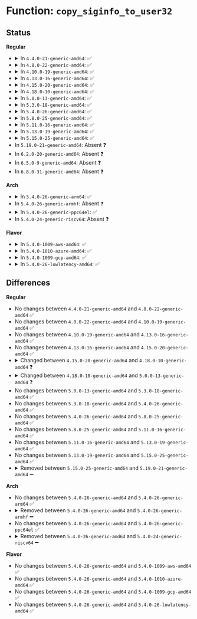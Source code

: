 # Function: <code>copy_siginfo_to_user32</code>

## Status
<b>Regular</b>
<ul>
<li>
<details>
<summary>In <code>4.4.0-21-generic-amd64</code>: ✅</summary>

```c
int copy_siginfo_to_user32(compat_siginfo_t * to, const siginfo_t * from)
```

```json
{
  "name": "copy_siginfo_to_user32",
  "collision_type": "Unique Global",
  "inline_type": "No",
  "funcs": [
    {
      "addr": 18446744071579037296,
      "name": "copy_siginfo_to_user32",
      "external": true,
      "loc": "arch/x86/kernel/signal_compat.c:4",
      "file": "arch/x86/kernel/signal_compat.c",
      "inline": "seen, unknown",
      "caller_inline": [],
      "caller_func": [
        "arch/x86/kernel/signal.c:do_signal",
        "arch/x86/ia32/ia32_signal.c:ia32_setup_rt_frame",
        "kernel/ptrace.c:ptrace_peek_siginfo",
        "kernel/ptrace.c:compat_ptrace_request",
        "kernel/compat.c:C_SYSC_rt_sigtimedwait",
        "kernel/compat.c:C_SYSC_waitid"
      ]
    }
  ],
  "symbols": [
    {
      "addr": 18446744071579037296,
      "name": "copy_siginfo_to_user32",
      "section": ".text",
      "bind": "STB_GLOBAL",
      "size": 250
    }
  ]
}
```
</details>
</li>
<li>
<details>
<summary>In <code>4.8.0-22-generic-amd64</code>: ✅</summary>

```c
int copy_siginfo_to_user32(compat_siginfo_t * to, const siginfo_t * from)
```

```json
{
  "name": "copy_siginfo_to_user32",
  "collision_type": "Unique Global",
  "inline_type": "No",
  "funcs": [
    {
      "addr": 18446744071579033280,
      "name": "copy_siginfo_to_user32",
      "external": true,
      "loc": "arch/x86/kernel/signal_compat.c:95",
      "file": "arch/x86/kernel/signal_compat.c",
      "inline": "seen, unknown",
      "caller_inline": [],
      "caller_func": [
        "arch/x86/kernel/signal.c:do_signal",
        "arch/x86/ia32/ia32_signal.c:ia32_setup_rt_frame",
        "kernel/ptrace.c:compat_ptrace_request",
        "kernel/ptrace.c:ptrace_peek_siginfo",
        "kernel/compat.c:C_SYSC_rt_sigtimedwait",
        "kernel/compat.c:C_SYSC_waitid"
      ]
    }
  ],
  "symbols": [
    {
      "addr": 18446744071579033280,
      "name": "copy_siginfo_to_user32",
      "section": ".text",
      "bind": "STB_GLOBAL",
      "size": 355
    }
  ]
}
```
</details>
</li>
<li>
<details>
<summary>In <code>4.10.0-19-generic-amd64</code>: ✅</summary>

```c
int copy_siginfo_to_user32(compat_siginfo_t * to, const siginfo_t * from)
```

```json
{
  "name": "copy_siginfo_to_user32",
  "collision_type": "Unique Global",
  "inline_type": "No",
  "funcs": [
    {
      "addr": 18446744071579033328,
      "name": "copy_siginfo_to_user32",
      "external": true,
      "loc": "arch/x86/kernel/signal_compat.c:203",
      "file": "arch/x86/kernel/signal_compat.c",
      "inline": "seen, unknown",
      "caller_inline": [],
      "caller_func": [
        "kernel/ptrace.c:compat_ptrace_request",
        "kernel/ptrace.c:ptrace_peek_siginfo",
        "kernel/compat.c:C_SYSC_rt_sigtimedwait",
        "kernel/compat.c:C_SYSC_waitid"
      ]
    }
  ],
  "symbols": [
    {
      "addr": 18446744071579033328,
      "name": "copy_siginfo_to_user32",
      "section": ".text",
      "bind": "STB_GLOBAL",
      "size": 43
    }
  ]
}
```
</details>
</li>
<li>
<details>
<summary>In <code>4.13.0-16-generic-amd64</code>: ✅</summary>

```c
int copy_siginfo_to_user32(compat_siginfo_t * to, const siginfo_t * from)
```

```json
{
  "name": "copy_siginfo_to_user32",
  "collision_type": "Unique Global",
  "inline_type": "No",
  "funcs": [
    {
      "addr": 18446744071579025760,
      "name": "copy_siginfo_to_user32",
      "external": true,
      "loc": "arch/x86/kernel/signal_compat.c:203",
      "file": "arch/x86/kernel/signal_compat.c",
      "inline": "seen, unknown",
      "caller_inline": [],
      "caller_func": [
        "kernel/ptrace.c:compat_ptrace_request",
        "kernel/ptrace.c:ptrace_peek_siginfo",
        "kernel/signal.c:C_SYSC_rt_sigtimedwait"
      ]
    }
  ],
  "symbols": [
    {
      "addr": 18446744071579025760,
      "name": "copy_siginfo_to_user32",
      "section": ".text",
      "bind": "STB_GLOBAL",
      "size": 43
    }
  ]
}
```
</details>
</li>
<li>
<details>
<summary>In <code>4.15.0-20-generic-amd64</code>: ✅</summary>

```c
int copy_siginfo_to_user32(compat_siginfo_t * to, const siginfo_t * from)
```

```json
{
  "name": "copy_siginfo_to_user32",
  "collision_type": "Unique Global",
  "inline_type": "No",
  "funcs": [
    {
      "addr": 18446744071579029200,
      "name": "copy_siginfo_to_user32",
      "external": true,
      "loc": "arch/x86/kernel/signal_compat.c:201",
      "file": "arch/x86/kernel/signal_compat.c",
      "inline": "seen, unknown",
      "caller_inline": [],
      "caller_func": [
        "kernel/ptrace.c:compat_ptrace_request",
        "kernel/ptrace.c:ptrace_peek_siginfo",
        "kernel/signal.c:C_SYSC_rt_sigtimedwait"
      ]
    }
  ],
  "symbols": [
    {
      "addr": 18446744071579029200,
      "name": "copy_siginfo_to_user32",
      "section": ".text",
      "bind": "STB_GLOBAL",
      "size": 43
    }
  ]
}
```
</details>
</li>
<li>
<details>
<summary>In <code>4.18.0-10-generic-amd64</code>: ✅</summary>

```c
int copy_siginfo_to_user32(struct compat_siginfo * to, const struct siginfo * from)
```

```json
{
  "name": "copy_siginfo_to_user32",
  "collision_type": "Unique Global",
  "inline_type": "No",
  "funcs": [
    {
      "addr": 18446744071579508160,
      "name": "copy_siginfo_to_user32",
      "external": true,
      "loc": "kernel/signal.c:2860",
      "file": "kernel/signal.c",
      "inline": "seen, unknown",
      "caller_inline": [],
      "caller_func": [
        "kernel/ptrace.c:compat_ptrace_request",
        "kernel/ptrace.c:ptrace_peek_siginfo",
        "kernel/signal.c:__do_compat_sys_rt_sigtimedwait"
      ]
    }
  ],
  "symbols": [
    {
      "addr": 18446744071579508160,
      "name": "copy_siginfo_to_user32",
      "section": ".text",
      "bind": "STB_GLOBAL",
      "size": 43
    }
  ]
}
```
</details>
</li>
<li>
<details>
<summary>In <code>5.0.0-13-generic-amd64</code>: ✅</summary>

```c
int copy_siginfo_to_user32(struct compat_siginfo * to, const struct kernel_siginfo * from)
```

```json
{
  "name": "copy_siginfo_to_user32",
  "collision_type": "Unique Global",
  "inline_type": "No",
  "funcs": [
    {
      "addr": 18446744071579544064,
      "name": "copy_siginfo_to_user32",
      "external": true,
      "loc": "kernel/signal.c:3104",
      "file": "kernel/signal.c",
      "inline": "seen, unknown",
      "caller_inline": [],
      "caller_func": [
        "kernel/ptrace.c:compat_ptrace_request",
        "kernel/ptrace.c:ptrace_peek_siginfo",
        "kernel/signal.c:__x32_compat_sys_rt_sigtimedwait",
        "kernel/signal.c:__ia32_compat_sys_rt_sigtimedwait",
        "kernel/signal.c:__x32_compat_sys_rt_sigtimedwait_time64",
        "kernel/signal.c:__ia32_compat_sys_rt_sigtimedwait_time64"
      ]
    }
  ],
  "symbols": [
    {
      "addr": 18446744071579544064,
      "name": "copy_siginfo_to_user32",
      "section": ".text",
      "bind": "STB_GLOBAL",
      "size": 43
    }
  ]
}
```
</details>
</li>
<li>
<details>
<summary>In <code>5.3.0-18-generic-amd64</code>: ✅</summary>

```c
int copy_siginfo_to_user32(struct compat_siginfo * to, const struct kernel_siginfo * from)
```

```json
{
  "name": "copy_siginfo_to_user32",
  "collision_type": "Unique Global",
  "inline_type": "No",
  "funcs": [
    {
      "addr": 18446744071579564688,
      "name": "copy_siginfo_to_user32",
      "external": true,
      "loc": "kernel/signal.c:3233",
      "file": "kernel/signal.c",
      "inline": "seen, unknown",
      "caller_inline": [],
      "caller_func": [
        "kernel/ptrace.c:compat_ptrace_request",
        "kernel/ptrace.c:ptrace_peek_siginfo",
        "kernel/signal.c:__x32_compat_sys_rt_sigtimedwait_time32",
        "kernel/signal.c:__ia32_compat_sys_rt_sigtimedwait_time32",
        "kernel/signal.c:__x32_compat_sys_rt_sigtimedwait_time64",
        "kernel/signal.c:__ia32_compat_sys_rt_sigtimedwait_time64"
      ]
    }
  ],
  "symbols": [
    {
      "addr": 18446744071579564688,
      "name": "copy_siginfo_to_user32",
      "section": ".text",
      "bind": "STB_GLOBAL",
      "size": 43
    }
  ]
}
```
</details>
</li>
<li>
<details>
<summary>In <code>5.4.0-26-generic-amd64</code>: ✅</summary>

```c
int copy_siginfo_to_user32(struct compat_siginfo * to, const struct kernel_siginfo * from)
```

```json
{
  "name": "copy_siginfo_to_user32",
  "collision_type": "Unique Global",
  "inline_type": "No",
  "funcs": [
    {
      "addr": 18446744071579590832,
      "name": "copy_siginfo_to_user32",
      "external": true,
      "loc": "kernel/signal.c:3238",
      "file": "kernel/signal.c",
      "inline": "seen, unknown",
      "caller_inline": [],
      "caller_func": [
        "kernel/ptrace.c:compat_ptrace_request",
        "kernel/ptrace.c:ptrace_peek_siginfo",
        "kernel/signal.c:__x32_compat_sys_rt_sigtimedwait_time32",
        "kernel/signal.c:__ia32_compat_sys_rt_sigtimedwait_time32",
        "kernel/signal.c:__x32_compat_sys_rt_sigtimedwait_time64",
        "kernel/signal.c:__ia32_compat_sys_rt_sigtimedwait_time64"
      ]
    }
  ],
  "symbols": [
    {
      "addr": 18446744071579590832,
      "name": "copy_siginfo_to_user32",
      "section": ".text",
      "bind": "STB_GLOBAL",
      "size": 43
    }
  ]
}
```
</details>
</li>
<li>
<details>
<summary>In <code>5.8.0-25-generic-amd64</code>: ✅</summary>

```c
int copy_siginfo_to_user32(struct compat_siginfo * to, const struct kernel_siginfo * from)
```

```json
{
  "name": "copy_siginfo_to_user32",
  "collision_type": "Unique Global",
  "inline_type": "No",
  "funcs": [
    {
      "addr": 18446744071579057120,
      "name": "copy_siginfo_to_user32",
      "external": true,
      "loc": "arch/x86/kernel/signal.c:531",
      "file": "arch/x86/kernel/signal.c",
      "inline": "seen, unknown",
      "caller_inline": [],
      "caller_func": [
        "kernel/ptrace.c:compat_ptrace_request",
        "kernel/ptrace.c:ptrace_peek_siginfo",
        "kernel/signal.c:__x32_compat_sys_rt_sigtimedwait_time32",
        "kernel/signal.c:__ia32_compat_sys_rt_sigtimedwait_time32",
        "kernel/signal.c:__x32_compat_sys_rt_sigtimedwait_time64",
        "kernel/signal.c:__ia32_compat_sys_rt_sigtimedwait_time64"
      ]
    }
  ],
  "symbols": [
    {
      "addr": 18446744071579057120,
      "name": "copy_siginfo_to_user32",
      "section": ".text",
      "bind": "STB_GLOBAL",
      "size": 45
    }
  ]
}
```
</details>
</li>
<li>
<details>
<summary>In <code>5.11.0-16-generic-amd64</code>: ✅</summary>

```c
int copy_siginfo_to_user32(struct compat_siginfo * to, const struct kernel_siginfo * from)
```

```json
{
  "name": "copy_siginfo_to_user32",
  "collision_type": "Unique Global",
  "inline_type": "No",
  "funcs": [
    {
      "addr": 18446744071579059792,
      "name": "copy_siginfo_to_user32",
      "external": true,
      "loc": "arch/x86/kernel/signal.c:532",
      "file": "arch/x86/kernel/signal.c",
      "inline": "seen, unknown",
      "caller_inline": [],
      "caller_func": [
        "kernel/ptrace.c:compat_ptrace_request",
        "kernel/ptrace.c:ptrace_peek_siginfo",
        "kernel/signal.c:__x32_compat_sys_rt_sigtimedwait_time32",
        "kernel/signal.c:__ia32_compat_sys_rt_sigtimedwait_time32",
        "kernel/signal.c:__x32_compat_sys_rt_sigtimedwait_time64",
        "kernel/signal.c:__ia32_compat_sys_rt_sigtimedwait_time64"
      ]
    }
  ],
  "symbols": [
    {
      "addr": 18446744071579059792,
      "name": "copy_siginfo_to_user32",
      "section": ".text",
      "bind": "STB_GLOBAL",
      "size": 45
    }
  ]
}
```
</details>
</li>
<li>
<details>
<summary>In <code>5.13.0-19-generic-amd64</code>: ✅</summary>

```c
int copy_siginfo_to_user32(struct compat_siginfo * to, const struct kernel_siginfo * from)
```

```json
{
  "name": "copy_siginfo_to_user32",
  "collision_type": "Unique Global",
  "inline_type": "No",
  "funcs": [
    {
      "addr": 18446744071579066848,
      "name": "copy_siginfo_to_user32",
      "external": true,
      "loc": "arch/x86/kernel/signal.c:548",
      "file": "arch/x86/kernel/signal.c",
      "inline": "seen, unknown",
      "caller_inline": [],
      "caller_func": [
        "kernel/ptrace.c:compat_ptrace_request",
        "kernel/ptrace.c:ptrace_peek_siginfo",
        "kernel/signal.c:__x32_compat_sys_rt_sigtimedwait_time32",
        "kernel/signal.c:__ia32_compat_sys_rt_sigtimedwait_time32",
        "kernel/signal.c:__x32_compat_sys_rt_sigtimedwait_time64",
        "kernel/signal.c:__ia32_compat_sys_rt_sigtimedwait_time64"
      ]
    }
  ],
  "symbols": [
    {
      "addr": 18446744071579066848,
      "name": "copy_siginfo_to_user32",
      "section": ".text",
      "bind": "STB_GLOBAL",
      "size": 45
    }
  ]
}
```
</details>
</li>
<li>
<details>
<summary>In <code>5.15.0-25-generic-amd64</code>: ✅</summary>

```c
int copy_siginfo_to_user32(struct compat_siginfo * to, const struct kernel_siginfo * from)
```

```json
{
  "name": "copy_siginfo_to_user32",
  "collision_type": "Unique Global",
  "inline_type": "No",
  "funcs": [
    {
      "addr": 18446744071579087968,
      "name": "copy_siginfo_to_user32",
      "external": true,
      "loc": "arch/x86/kernel/signal.c:553",
      "file": "arch/x86/kernel/signal.c",
      "inline": "seen, unknown",
      "caller_inline": [],
      "caller_func": [
        "kernel/ptrace.c:compat_ptrace_request",
        "kernel/ptrace.c:ptrace_peek_siginfo",
        "kernel/signal.c:__x64_compat_sys_rt_sigtimedwait_time32",
        "kernel/signal.c:__ia32_compat_sys_rt_sigtimedwait_time32",
        "kernel/signal.c:__x64_compat_sys_rt_sigtimedwait_time64",
        "kernel/signal.c:__ia32_compat_sys_rt_sigtimedwait_time64"
      ]
    }
  ],
  "symbols": [
    {
      "addr": 18446744071579087968,
      "name": "copy_siginfo_to_user32",
      "section": ".text",
      "bind": "STB_GLOBAL",
      "size": 45
    }
  ]
}
```
</details>
</li>
<li>
In <code>5.19.0-21-generic-amd64</code>: Absent ❓
</li>
<li>
In <code>6.2.0-20-generic-amd64</code>: Absent ❓
</li>
<li>
In <code>6.5.0-9-generic-amd64</code>: Absent ❓
</li>
<li>
In <code>6.8.0-31-generic-amd64</code>: Absent ❓
</li>
</ul>
<b>Arch</b>
<ul>
<li>
<details>
<summary>In <code>5.4.0-26-generic-arm64</code>: ✅</summary>

```c
int copy_siginfo_to_user32(struct compat_siginfo * to, const struct kernel_siginfo * from)
```

```json
{
  "name": "copy_siginfo_to_user32",
  "collision_type": "Unique Global",
  "inline_type": "No",
  "funcs": [
    {
      "addr": 18446603336490754616,
      "name": "copy_siginfo_to_user32",
      "external": true,
      "loc": "kernel/signal.c:3238",
      "file": "kernel/signal.c",
      "inline": "seen, unknown",
      "caller_inline": [],
      "caller_func": [
        "arch/arm64/kernel/signal32.c:compat_setup_rt_frame",
        "kernel/ptrace.c:compat_ptrace_request",
        "kernel/ptrace.c:ptrace_peek_siginfo",
        "kernel/signal.c:__arm64_compat_sys_rt_sigtimedwait_time32",
        "kernel/signal.c:__arm64_compat_sys_rt_sigtimedwait_time64"
      ]
    }
  ],
  "symbols": [
    {
      "addr": 18446603336490754616,
      "name": "copy_siginfo_to_user32",
      "section": ".text",
      "bind": "STB_GLOBAL",
      "size": 584
    }
  ]
}
```
</details>
</li>
<li>
In <code>5.4.0-26-generic-armhf</code>: Absent ❓
</li>
<li>
<details>
<summary>In <code>5.4.0-26-generic-ppc64el</code>: ✅</summary>

```c
int copy_siginfo_to_user32(struct compat_siginfo * to, const struct kernel_siginfo * from)
```

```json
{
  "name": "copy_siginfo_to_user32",
  "collision_type": "Unique Global",
  "inline_type": "No",
  "funcs": [
    {
      "addr": 13835058055283580144,
      "name": "copy_siginfo_to_user32",
      "external": true,
      "loc": "kernel/signal.c:3238",
      "file": "kernel/signal.c",
      "inline": "seen, unknown",
      "caller_inline": [],
      "caller_func": [
        "arch/powerpc/kernel/signal_32.c:handle_rt_signal32",
        "kernel/ptrace.c:compat_ptrace_request",
        "kernel/ptrace.c:ptrace_peek_siginfo",
        "kernel/signal.c:__se_compat_sys_rt_sigtimedwait_time32",
        "kernel/signal.c:__se_compat_sys_rt_sigtimedwait_time64"
      ]
    }
  ],
  "symbols": [
    {
      "addr": 13835058055283580144,
      "name": "copy_siginfo_to_user32",
      "section": ".text",
      "bind": "STB_GLOBAL",
      "size": 516
    }
  ]
}
```
</details>
</li>
<li>
In <code>5.4.0-24-generic-riscv64</code>: Absent ❓
</li>
</ul>
<b>Flavor</b>
<ul>
<li>
<details>
<summary>In <code>5.4.0-1009-aws-amd64</code>: ✅</summary>

```c
int copy_siginfo_to_user32(struct compat_siginfo * to, const struct kernel_siginfo * from)
```

```json
{
  "name": "copy_siginfo_to_user32",
  "collision_type": "Unique Global",
  "inline_type": "No",
  "funcs": [
    {
      "addr": 18446744071579567136,
      "name": "copy_siginfo_to_user32",
      "external": true,
      "loc": "kernel/signal.c:3238",
      "file": "kernel/signal.c",
      "inline": "seen, unknown",
      "caller_inline": [],
      "caller_func": [
        "kernel/ptrace.c:compat_ptrace_request",
        "kernel/ptrace.c:ptrace_peek_siginfo",
        "kernel/signal.c:__x32_compat_sys_rt_sigtimedwait_time32",
        "kernel/signal.c:__ia32_compat_sys_rt_sigtimedwait_time32",
        "kernel/signal.c:__x32_compat_sys_rt_sigtimedwait_time64",
        "kernel/signal.c:__ia32_compat_sys_rt_sigtimedwait_time64"
      ]
    }
  ],
  "symbols": [
    {
      "addr": 18446744071579567136,
      "name": "copy_siginfo_to_user32",
      "section": ".text",
      "bind": "STB_GLOBAL",
      "size": 43
    }
  ]
}
```
</details>
</li>
<li>
<details>
<summary>In <code>5.4.0-1010-azure-amd64</code>: ✅</summary>

```c
int copy_siginfo_to_user32(struct compat_siginfo * to, const struct kernel_siginfo * from)
```

```json
{
  "name": "copy_siginfo_to_user32",
  "collision_type": "Unique Global",
  "inline_type": "No",
  "funcs": [
    {
      "addr": 18446744071579495744,
      "name": "copy_siginfo_to_user32",
      "external": true,
      "loc": "kernel/signal.c:3238",
      "file": "kernel/signal.c",
      "inline": "seen, unknown",
      "caller_inline": [],
      "caller_func": [
        "kernel/ptrace.c:compat_ptrace_request",
        "kernel/ptrace.c:ptrace_peek_siginfo",
        "kernel/signal.c:__x32_compat_sys_rt_sigtimedwait_time32",
        "kernel/signal.c:__ia32_compat_sys_rt_sigtimedwait_time32",
        "kernel/signal.c:__x32_compat_sys_rt_sigtimedwait_time64",
        "kernel/signal.c:__ia32_compat_sys_rt_sigtimedwait_time64"
      ]
    }
  ],
  "symbols": [
    {
      "addr": 18446744071579495744,
      "name": "copy_siginfo_to_user32",
      "section": ".text",
      "bind": "STB_GLOBAL",
      "size": 43
    }
  ]
}
```
</details>
</li>
<li>
<details>
<summary>In <code>5.4.0-1009-gcp-amd64</code>: ✅</summary>

```c
int copy_siginfo_to_user32(struct compat_siginfo * to, const struct kernel_siginfo * from)
```

```json
{
  "name": "copy_siginfo_to_user32",
  "collision_type": "Unique Global",
  "inline_type": "No",
  "funcs": [
    {
      "addr": 18446744071579564416,
      "name": "copy_siginfo_to_user32",
      "external": true,
      "loc": "kernel/signal.c:3238",
      "file": "kernel/signal.c",
      "inline": "seen, unknown",
      "caller_inline": [],
      "caller_func": [
        "kernel/ptrace.c:compat_ptrace_request",
        "kernel/ptrace.c:ptrace_peek_siginfo",
        "kernel/signal.c:__x32_compat_sys_rt_sigtimedwait_time32",
        "kernel/signal.c:__ia32_compat_sys_rt_sigtimedwait_time32",
        "kernel/signal.c:__x32_compat_sys_rt_sigtimedwait_time64",
        "kernel/signal.c:__ia32_compat_sys_rt_sigtimedwait_time64"
      ]
    }
  ],
  "symbols": [
    {
      "addr": 18446744071579564416,
      "name": "copy_siginfo_to_user32",
      "section": ".text",
      "bind": "STB_GLOBAL",
      "size": 43
    }
  ]
}
```
</details>
</li>
<li>
<details>
<summary>In <code>5.4.0-26-lowlatency-amd64</code>: ✅</summary>

```c
int copy_siginfo_to_user32(struct compat_siginfo * to, const struct kernel_siginfo * from)
```

```json
{
  "name": "copy_siginfo_to_user32",
  "collision_type": "Unique Global",
  "inline_type": "No",
  "funcs": [
    {
      "addr": 18446744071579597904,
      "name": "copy_siginfo_to_user32",
      "external": true,
      "loc": "kernel/signal.c:3238",
      "file": "kernel/signal.c",
      "inline": "seen, unknown",
      "caller_inline": [],
      "caller_func": [
        "kernel/ptrace.c:compat_ptrace_request",
        "kernel/ptrace.c:ptrace_peek_siginfo",
        "kernel/signal.c:__x32_compat_sys_rt_sigtimedwait_time32",
        "kernel/signal.c:__ia32_compat_sys_rt_sigtimedwait_time32",
        "kernel/signal.c:__x32_compat_sys_rt_sigtimedwait_time64",
        "kernel/signal.c:__ia32_compat_sys_rt_sigtimedwait_time64"
      ]
    }
  ],
  "symbols": [
    {
      "addr": 18446744071579597904,
      "name": "copy_siginfo_to_user32",
      "section": ".text",
      "bind": "STB_GLOBAL",
      "size": 43
    }
  ]
}
```
</details>
</li>
</ul>

## Differences
<b>Regular</b>
<ul>
<li>
No changes between <code>4.4.0-21-generic-amd64</code> and <code>4.8.0-22-generic-amd64</code> ✅
</li>
<li>
No changes between <code>4.8.0-22-generic-amd64</code> and <code>4.10.0-19-generic-amd64</code> ✅
</li>
<li>
No changes between <code>4.10.0-19-generic-amd64</code> and <code>4.13.0-16-generic-amd64</code> ✅
</li>
<li>
No changes between <code>4.13.0-16-generic-amd64</code> and <code>4.15.0-20-generic-amd64</code> ✅
</li>
<li>
<details>
<summary>Changed between <code>4.15.0-20-generic-amd64</code> and <code>4.18.0-10-generic-amd64</code> ❓</summary>
<ul>
<li>
<b>Param type changed. </b>
<code>compat_siginfo_t * to</code> ➡️ <code>struct compat_siginfo * to</code>
</li>
<li>
<b>Param type changed. </b>
<code>const siginfo_t * from</code> ➡️ <code>const struct siginfo * from</code>
</li>
</ul>
</details>
</li>
<li>
<details>
<summary>Changed between <code>4.18.0-10-generic-amd64</code> and <code>5.0.0-13-generic-amd64</code> ❓</summary>
<ul>
<li>
<b>Param type changed. </b>
<code>const struct siginfo * from</code> ➡️ <code>const struct kernel_siginfo * from</code>
</li>
</ul>
</details>
</li>
<li>
No changes between <code>5.0.0-13-generic-amd64</code> and <code>5.3.0-18-generic-amd64</code> ✅
</li>
<li>
No changes between <code>5.3.0-18-generic-amd64</code> and <code>5.4.0-26-generic-amd64</code> ✅
</li>
<li>
No changes between <code>5.4.0-26-generic-amd64</code> and <code>5.8.0-25-generic-amd64</code> ✅
</li>
<li>
No changes between <code>5.8.0-25-generic-amd64</code> and <code>5.11.0-16-generic-amd64</code> ✅
</li>
<li>
No changes between <code>5.11.0-16-generic-amd64</code> and <code>5.13.0-19-generic-amd64</code> ✅
</li>
<li>
No changes between <code>5.13.0-19-generic-amd64</code> and <code>5.15.0-25-generic-amd64</code> ✅
</li>
<li>
<details>
<summary>Removed between <code>5.15.0-25-generic-amd64</code> and <code>5.19.0-21-generic-amd64</code> ➖</summary>

```c
int copy_siginfo_to_user32(struct compat_siginfo * to, const struct kernel_siginfo * from)
```
</details>
</li>
</ul>
<b>Arch</b>
<ul>
<li>
No changes between <code>5.4.0-26-generic-amd64</code> and <code>5.4.0-26-generic-arm64</code> ✅
</li>
<li>
<details>
<summary>Removed between <code>5.4.0-26-generic-amd64</code> and <code>5.4.0-26-generic-armhf</code> ➖</summary>

```c
int copy_siginfo_to_user32(struct compat_siginfo * to, const struct kernel_siginfo * from)
```
</details>
</li>
<li>
No changes between <code>5.4.0-26-generic-amd64</code> and <code>5.4.0-26-generic-ppc64el</code> ✅
</li>
<li>
<details>
<summary>Removed between <code>5.4.0-26-generic-amd64</code> and <code>5.4.0-24-generic-riscv64</code> ➖</summary>

```c
int copy_siginfo_to_user32(struct compat_siginfo * to, const struct kernel_siginfo * from)
```
</details>
</li>
</ul>
<b>Flavor</b>
<ul>
<li>
No changes between <code>5.4.0-26-generic-amd64</code> and <code>5.4.0-1009-aws-amd64</code> ✅
</li>
<li>
No changes between <code>5.4.0-26-generic-amd64</code> and <code>5.4.0-1010-azure-amd64</code> ✅
</li>
<li>
No changes between <code>5.4.0-26-generic-amd64</code> and <code>5.4.0-1009-gcp-amd64</code> ✅
</li>
<li>
No changes between <code>5.4.0-26-generic-amd64</code> and <code>5.4.0-26-lowlatency-amd64</code> ✅
</li>
</ul>
